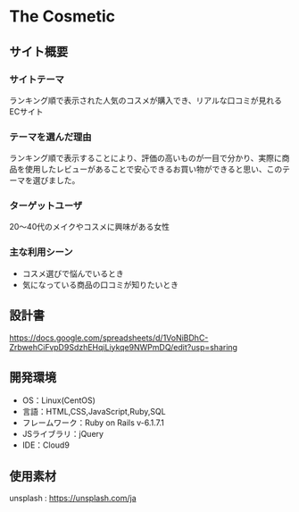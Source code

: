 # The Cosmetic

## サイト概要
### サイトテーマ
ランキング順で表示された人気のコスメが購入でき、リアルな口コミが見れるECサイト

### テーマを選んだ理由
ランキング順で表示することにより、評価の高いものが一目で分かり、実際に商品を使用したレビューがあることで安心できるお買い物ができると思い、このテーマを選びました。

### ターゲットユーザ
20〜40代のメイクやコスメに興味がある女性

### 主な利用シーン
- コスメ選びで悩んでいるとき
- 気になっている商品の口コミが知りたいとき


## 設計書
https://docs.google.com/spreadsheets/d/1VoNiBDhC-ZrbwehCiFvpD9SdzhEHqiLiykqe9NWPmDQ/edit?usp=sharing

## 開発環境
- OS：Linux(CentOS)
- 言語：HTML,CSS,JavaScript,Ruby,SQL
- フレームワーク：Ruby on Rails v-6.1.7.1
- JSライブラリ：jQuery
- IDE：Cloud9

## 使用素材
unsplash : https://unsplash.com/ja